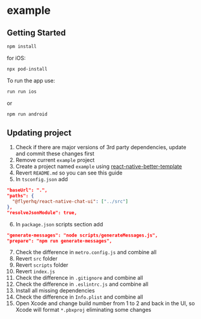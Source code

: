 # example

## Getting Started

```bash
npm install
```

for iOS:

```bash
npx pod-install
```

To run the app use:

```bash
run run ios
```

or

```bash
npm run android
```

## Updating project

1. Check if there are major versions of 3rd party dependencies, update and commit these changes first
2. Remove current `example` project
3. Create a project named `example` using [react-native-better-template](https://github.com/demchenkoalex/react-native-better-template)
4. Revert `README.md` so you can see this guide
5. In `tsconfig.json` add

```json
"baseUrl": ".",
"paths": {
  "@flyerhq/react-native-chat-ui": ["../src"]
},
"resolveJsonModule": true,
```

6. In `package.json` scripts section add

```json
"generate-messages": "node scripts/generateMessages.js",
"prepare": "npm run generate-messages",
```

7. Check the difference in `metro.config.js` and combine all
8. Revert `src` folder
9. Revert `scripts` folder
10. Revert `index.js`
11. Check the difference in `.gitignore` and combine all
12. Check the difference in `.eslintrc.js` and combine all
13. Install all missing dependencies
14. Check the difference in `Info.plist` and combine all
15. Open Xcode and change build number from 1 to 2 and back in the UI, so Xcode will format `*.pbxproj` eliminating some changes
